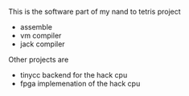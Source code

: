 This is the software part of my nand to tetris project
- assemble
- vm compiler
- jack compiler

Other projects are 
- tinycc backend for the hack cpu
- fpga implemenation of the hack cpu
